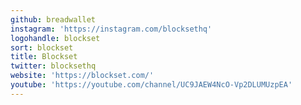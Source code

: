 ```yaml
---
github: breadwallet
instagram: 'https://instagram.com/blocksethq'
logohandle: blockset
sort: blockset
title: Blockset
twitter: blocksethq
website: 'https://blockset.com/'
youtube: 'https://youtube.com/channel/UC9JAEW4NcO-Vp2DLUMUzpEA'
---
```

